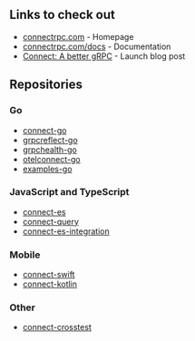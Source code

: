 ## Links to check out

- [connectrpc.com](https://connectrpc.com) - Homepage
- [connectrpc.com/docs](https://connectrpc.com/docs) - Documentation
- [Connect: A better gRPC](https://buf.build/blog/connect-a-better-grpc) - Launch blog post

## Repositories

### Go

- [connect-go](https://github.com/connectrpc/connect-go)
- [grpcreflect-go](https://github.com/connectrpc/grpcreflect-go)
- [grpchealth-go](https://github.com/connectrpc/grpchealth-go)
- [otelconnect-go](https://github.com/connectrpc/otelconnect-go)
- [examples-go](https://github.com/connectrpc/examples-go)

### JavaScript and TypeScript

- [connect-es](https://github.com/bufbuild/connect-es)
- [connect-query](https://github.com/bufbuild/connect-query)
- [connect-es-integration](https://github.com/bufbuild/connect-es-integration)

### Mobile

- [connect-swift](https://github.com/bufbuild/connect-swift)
- [connect-kotlin](https://github.com/bufbuild/connect-kotlin)

### Other

- [connect-crosstest](https://github.com/bufbuild/connect-crosstest)
